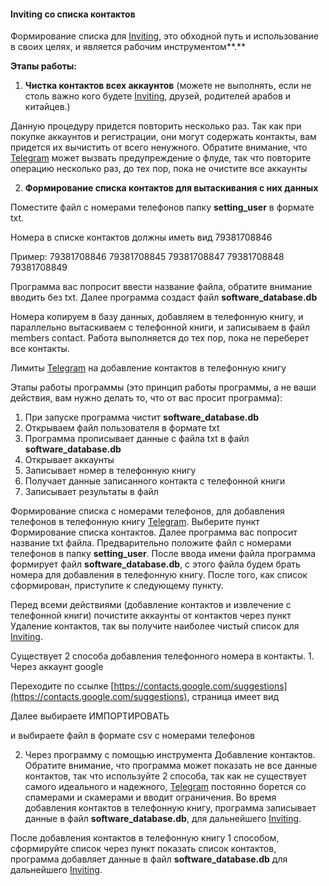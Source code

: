 #### Inviting со списка контактов

Формирование списка для [Inviting](#lnxbz9), это обходной путь и использование в своих целях, и является рабочим инструментом**.**

**Этапы работы:**

1. **Чистка контактов всех аккаунтов** (можете не выполнять, если не столь важно кого будете [Inviting](#lnxbz9), друзей, родителей арабов и китайцев.)

Данную процедуру придется повторить несколько раз. Так как при покупке аккаунтов и регистрации, они могут содержать контакты, вам придется их вычистить от всего ненужного. Обратите внимание, что [Telegram](https://telegram.org/) может вызвать предупреждение о флуде, так что повторите операцию несколько раз, до тех пор, пока не очистите все аккаунты

2. **Формирование списка контактов для вытаскивания с них данных**

Поместите файл с номерами телефонов папку **setting_user** в формате txt.

Номера в списке контактов должны иметь вид 79381708846

Пример:
79381708846
79381708845
79381708847
79381708848
79381708849

Программа вас попросит ввести название файла, обратите внимание вводить без txt. Далее программа создаст файл **software_database.db**

Номера копируем в базу данных, добавляем в телефонную книгу, и параллельно вытаскиваем с телефонной книги, и записываем в файл members contact. Работа выполняется до тех пор, пока не переберет все контакты.

Лимиты [Telegram](https://telegram.org/) на добавление контактов в телефонную книгу

Этапы работы программы (это принцип работы программы, а не ваши действия, вам нужно делать то, что от вас просит программа):

1. При запуске программа чистит **software_database.db**
2. Открываем файл пользователя в формате txt
3. Программа прописывает данные с файла txt в файл **software_database.db**
4. Открывает аккаунты
5. Записывает номер в телефонную книгу
6. Получает данные записанного контакта с телефонной книги
7. Записывает результаты в файл

Формирование списка с номерами телефонов, для добавления телефонов в телефонную книгу [Telegram](https://telegram.org/). Выберите пункт Формирование списка контактов. Далее программа вас попросит название txt файла. Предварительно положите файл с номерами телефонов в папку **setting_user**. После ввода имени файла программа формирует файл **software_database.db**, с этого файла будем брать номера для добавления в телефонную книгу. После того, как список сформирован, приступите к следующему пункту.

Перед всеми действиями (добавление контактов и извлечение с телефонной книги) почистите аккаунты от контактов через пункт Удаление контактов, так вы получите наиболее чистый список для [Inviting](#lnxbz9).

Существует 2 способа добавления телефонного номера в контакты. 1. Через аккаунт google

Переходите по ссылке [https://contacts.google.com/suggestions](https://contacts.google.com/suggestions), страница имеет вид

Далее выбираете ИМПОРТИРОВАТЬ

и выбираете файл в формате csv c номерами телефонов

2. Через программу с помощью инструмента Добавление контактов. Обратите внимание, что программа может показать не все данные контактов, так что используйте 2 способа, так как не существует самого идеального и надежного, [Telegram](https://telegram.org/) постоянно борется со спамерами и скамерами и вводит ограничения. Во время добавления контактов в телефонную книгу, программа записывает данные в файл **software_database.db**, для дальнейшего [Inviting](#lnxbz9).

После добавления контактов в телефонную книгу 1 способом, сформируйте список через пункт показать список контактов, программа добавляет данные в файл **software_database.db** для дальнейшего [Inviting](#lnxbz9).